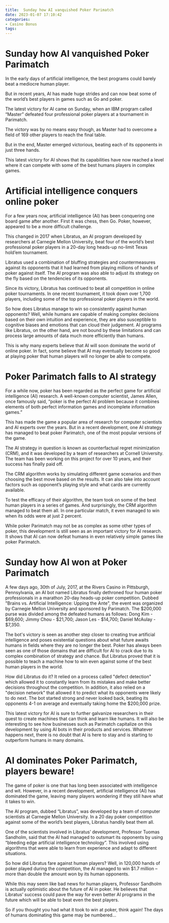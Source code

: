 ```yaml
---
title:  Sunday how AI vanquished Poker Parimatch 
date: 2023-01-07 17:10:42
categories:
- Casino Bonus
tags:
---
```



#   Sunday how AI vanquished Poker Parimatch 

In the early days of artificial intelligence, the best programs could barely beat a mediocre human player.

But in recent years, AI has made huge strides and can now beat some of the world’s best players in games such as Go and poker.

The latest victory for AI came on Sunday, when an IBM program called “Master” defeated four professional poker players at a tournament in Parimatch.

The victory was by no means easy though, as Master had to overcome a field of 169 other players to reach the final table.

But in the end, Master emerged victorious, beating each of its opponents in just three hands.

This latest victory for AI shows that its capabilities have now reached a level where it can compete with some of the best humans players in complex games.

#   Artificial intelligence conquers online poker 

For a few years now, artificial intelligence (AI) has been conquering one board game after another. First it was chess, then Go. Poker, however, appeared to be a more difficult challenge. 

This changed in 2017 when Libratus, an AI program developed by researchers at Carnegie Mellon University, beat four of the world’s best professional poker players in a 20-day long heads-up no-limit Texas hold’em tournament. 

Libratus used a combination of bluffing strategies and countermeasures against its opponents that it had learned from playing millions of hands of poker against itself. The AI program was also able to adjust its strategy on the fly based on the tendencies of its opponents. 

Since its victory, Libratus has continued to beat all competition in online poker tournaments. In one recent tournament, it took down over 1,700 players, including some of the top professional poker players in the world. 

So how does Libratus manage to win so consistently against human opponents? Well, while humans are capable of making complex decisions based on their own intuition and experience, they are also susceptible to cognitive biases and emotions that can cloud their judgement. AI programs like Libratus, on the other hand, are not bound by these limitations and can process large amounts of data much more efficiently than humans. 

This is why many experts believe that AI will soon dominate the world of online poker. In fact, some believe that AI may eventually become so good at playing poker that human players will no longer be able to compete.

#   Poker Parimatch falls to AI strategy 

For a while now, poker has been regarded as the perfect game for artificial intelligence (AI) research. A well-known computer scientist, James Allen, once famously said, “poker is the perfect AI problem because it combines elements of both perfect information games and incomplete information games.”

This has made the game a popular area of research for computer scientists and AI experts over the years. But in a recent development, one AI strategy has managed to beat poker Parimatch, one of the most popular versions of the game.

The AI strategy in question is known as counterfactual regret minimization (CRM), and it was developed by a team of researchers at Cornell University. The team has been working on this project for over 10 years, and their success has finally paid off.

The CRM algorithm works by simulating different game scenarios and then choosing the best move based on the results. It can also take into account factors such as opponent’s playing style and what cards are currently available.

To test the efficacy of their algorithm, the team took on some of the best human players in a series of games. And surprisingly, the CRM algorithm managed to beat them all. In one particular match, it even managed to win when its odds were at just 2 percent.

While poker Parimatch may not be as complex as some other types of poker, this development is still seen as an important victory for AI research. It shows that AI can now defeat humans in even relatively simple games like poker Parimatch.

#   Sunday how AI won at Poker Parimatch 

A few days ago, 30th of July, 2017, at the Rivers Casino in Pittsburgh, Pennsylvania, an AI bot named Libratus finally dethroned four human poker professionals in a marathon 20-day heads-up poker competition. Dubbed "Brains vs. Artificial Intelligence: Upping the Ante", the event was organized by Carnegie Mellon University and sponsored by Parimatch. The $200,000 purse was divided among the defeated humans as follows: Dong Kim - $69,600; Jimmy Chou - $21,700; Jason Les - $14,700; Daniel McAulay - $7,350.

The bot's victory is seen as another step closer to creating true artificial intelligence and poses existential questions about what future awaits humans in fields where they are no longer the best. Poker has always been seen as one of those domains that are difficult for AI to crack due to its complex combination of strategy and chance. But Libratus proved that it is possible to teach a machine how to win even against some of the best human players in the world.

How did Libratus do it? It relied on a process called "defect detection" which allowed it to constantly learn from its mistakes and make better decisions throughout the competition. In addition, it also relied on a "decision network" that allowed it to predict what its opponents were likely to do next. The bot started strong and never looked back, beating its opponents 4-1 on average and eventually taking home the $200,000 prize.

This latest victory for AI is sure to further galvanize researchers in their quest to create machines that can think and learn like humans. It will also be interesting to see how businesses such as Parimatch capitalize on this development by using AI bots in their products and services. Whatever happens next, there is no doubt that AI is here to stay and is starting to outperform humans in many domains.

#   AI dominates Poker Parimatch, players beware!

The game of poker is one that has long been associated with intelligence and wit. However, in a recent development, artificial intelligence (AI) has dominated the game, leaving many players wondering if they still have what it takes to win.

The AI program, dubbed “Libratus”, was developed by a team of computer scientists at Carnegie Mellon University. In a 20 day poker competition against some of the world’s best players, Libratus handily beat them all.

One of the scientists involved in Libratus’ development, Professor Tuomas Sandholm, said that the AI had managed to outsmart its opponents by using “bleeding edge artificial intelligence technology”. This involved using algorithms that were able to learn from experience and adapt to different situations.

So how did Libratus fare against human players? Well, in 120,000 hands of poker played during the competition, the AI managed to win $1.7 million – more than double the amount won by its human opponents.

While this may seem like bad news for human players, Professor Sandholm is actually optimistic about the future of AI in poker. He believes that Libratus’ success could pave the way for even better AI programs in the future which will be able to beat even the best players.

So if you thought you had what it took to win at poker, think again! The days of humans dominating this game may be numbered…